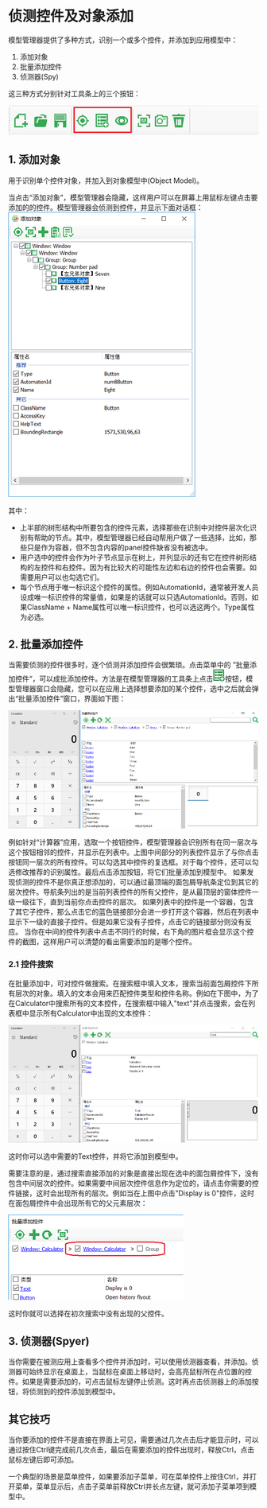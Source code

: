 # 侦测控件及对象添加

模型管理器提供了多种方式，识别一个或多个控件，并添加到应用模型中：

1. 添加对象
2. 批量添加控件
3. 侦测器(Spy)


这三种方式分别针对工具条上的三个按钮：

![](assets/model-toolbar-spy.png)

<a id="add_object"></a>
## 1. 添加对象

用于识别单个控件对象，并加入到对象模型中(Object Model)。

当点击“添加对象”，模型管理器会隐藏，这样用户可以在屏幕上用鼠标左键点击要添加的的控件。模型管理器会侦测到控件，并显示下面对话框：
![](assets/4.1_spy.png)

其中：
* 上半部的树形结构中所要包含的控件元素，选择那些在识别中对控件层次化识别有帮助的节点。其中，模型管理器已经自动帮用户做了一些选择，比如，那些只是作为容器，但不包含内容的panel控件缺省没有被选中。
* 用户选中的控件会作为叶子节点显示在树上，并列显示的还有它在控件树形结构的左控件和右控件。因为有比较大的可能性左边和右边的控件也会需要。如需要用户可以也勾选它们。
* 每个节点用于唯一标识这个控件的属性。例如AutomationId，通常被开发人员设成唯一标识控件的常量值，如果是的话就可以只选AutomationId。否则，如果ClassName + Name属性可以唯一标识控件，也可以选这两个。Type属性为必选。


<a id="batch_add"></a>

## 2. 批量添加控件

当需要侦测的控件很多时，逐个侦测并添加控件会很繁琐。点击菜单中的 ”批量添加控件“，可以成批添加控件。方法是在模型管理器的工具条上点击![](assets/04-09-batch-add-button.png)按钮，模型管理器窗口会隐藏，您可以在应用上选择想要添加的某个控件，选中之后就会弹出“批量添加控件”窗口，界面如下图：

![](assets/04-08-batch-add.png)

例如针对“计算器”应用，选取一个按钮控件，模型管理器会识别所有在同一层次与这个按钮相邻的控件，并显示在列表中。上图中间部分的列表控件显示了与你点击按钮同一层次的所有控件。可以勾选其中控件的复选框。对于每个控件，还可以勾选修改推荐的识别属性。最后点击添加按钮，将它们批量添加到模型中。
如果发现侦测的控件不是你真正想添加的，可以通过最顶端的面包屑导航条定位到其它的层次控件。导航条列出的是当前列表控件的所有父控件，是从最顶层的窗体控件一级一级往下，直到当前你点击控件的层次。
如果列表中的控件是一个容器，包含了其它子控件，那么点击它的蓝色链接部分会进一步打开这个容器，然后在列表中显示下一级的直接子控件。但是如果它没有子控件，点击它的链接部分则没有反应。
当你在中间的控件列表中点击不同行的时候，右下角的图片框会显示这个控件的截图，这样用户可以清楚的看出需要添加的是哪个控件。


<a id="search_control"></a>

### 2.1 控件搜索

在批量添加中，可对控件做搜索。在搜索框中填入文本，搜索当前面包屑控件下所有层次的对象。填入的文本会用来匹配控件类型和控件名称。例如在下图中，为了在Calculator中搜索所有的文本控件，在搜索框中输入"text"并点击搜索，会在列表框中显示所有Calculator中出现的文本控件：

![](assets/batch_search.png)

这时你可以选中需要的Text控件，并将它添加到模型中。

需要注意的是，通过搜索直接添加的对象是直接出现在选中的面包屑控件下，没有包含中间层次的控件。如果需要中间层次控件信息作为定位的，请点击你需要的控件链接，这时会出现所有的层次。例如当在上图中点击"Display is 0"控件，这时在面包屑控件中会出现所有它的父元素层次：

![](assets/batch_search_click.png)

这时你就可以选择在初次搜索中没有出现的父控件。


## 3. 侦测器(Spyer)

当你需要在被测应用上查看多个控件并添加时，可以使用侦测器查看，并添加。侦测器可始终显示在桌面上，当鼠标在桌面上移动时，会高亮鼠标所在点位置的控件。如果是需要添加的，可点击鼠标左键停止侦测。这时再点击侦测器上的添加按钮，将侦测到的控件添加到模型中。

## 其它技巧

当你要添加的控件不是直接在界面上可见，需要通过几次点击后才能显示时，可以通过按住Ctrl键完成前几次点击，最后在需要添加的控件出现时，释放Ctrl，点击鼠标左键后即可添加。

一个典型的场景是菜单控件，如果要添加子菜单，可在菜单控件上按住Ctrl，并打开菜单，菜单显示后，点击子菜单前释放Ctrl并长点左键，就可添加子菜单项到模型中。

